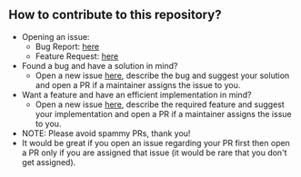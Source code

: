 ## How to contribute to this repository?
- Opening an issue:
  - Bug Report: [here](https://github.com/code-chaser/hospital-management-system/issues/new?assignees=code-chaser&labels=bug&template=bug_report.md&title=%5BBUG%5D)
  - Feature Request: [here](https://github.com/code-chaser/hospital-management-system/issues/new?assignees=code-chaser&labels=featureReq&template=feature_request.md&title=%5BFEATURE+REQ%5D)
- Found a bug and have a solution in mind?
  - Open a new issue [here](https://github.com/code-chaser/hospital-management-system/issues/new?assignees=code-chaser&labels=bug&template=bug_report.md&title=%5BBUG%5D), describe the bug and suggest your solution and open a PR if a maintainer assigns the issue to you.
- Want a feature and have an efficient implementation in mind?
  - Open a new issue [here](https://github.com/code-chaser/hospital-management-system/issues/new?assignees=code-chaser&labels=featureReq&template=feature_request.md&title=%5BFEATURE+REQ%5D), describe the required feature and suggest your implementation and open a PR if a maintainer assigns the issue to you.
- NOTE: Please avoid spammy PRs, thank you!
- It would be great if you open an issue regarding your PR first then open a PR only if you are assigned that issue (it would be rare that you don't get assigned).
